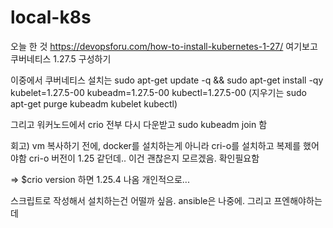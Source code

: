 # local-k8s

오늘 한 것
https://devopsforu.com/how-to-install-kubernetes-1-27/
여기보고 쿠버네티스 1.27.5 구성하기

이중에서 쿠버네티스 설치는
sudo apt-get update -q && sudo apt-get install -qy kubelet=1.27.5-00 kubeadm=1.27.5-00 kubectl=1.27.5-00
(지우기는 sudo apt-get purge kubeadm kubelet kubectl)

그리고 워커노드에서 crio 전부 다시 다운받고
sudo kubeadm join 함

회고) vm 복사하기 전에, docker를 설치하는게 아니라 cri-o를 설치하고 복제를 했어야함
cri-o 버전이 1.25 같던데..
이건 괜찮은지 모르겠음. 확인필요함

=>
$crio version 하면 1.25.4 나옴
개인적으로...

스크립트로 작성해서 설치하는건 어떨까 싶음.
ansible은 나중에.
그리고 프엔해야하는데
